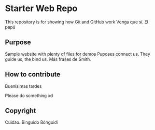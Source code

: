 # Starter Web Repo

This repository is for showing how Git and GitHub work
Venga que sí. El papú 


## Purpose

Sample website with plenty of files for demos
Puposes connect us. They guide us, the bind us.
Más frases de Smith.

## How to contribute

Buenísimas tardes

Please do something xd

## Copyright 

Cuidao. Binguido Bónguidi
